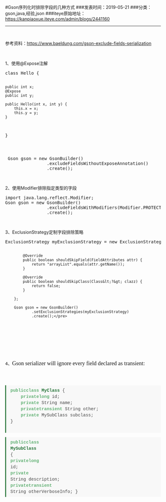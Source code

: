 #Gson序列化时排除字段的几种方式
###发表时间：2019-05-21
###分类：gson,java,经验,json
###iteye原始地址：<a href="https://kanpiaoxue.iteye.com/admin/blogs/2441160" target="_blank">https://kanpiaoxue.iteye.com/admin/blogs/2441160</a>

---

<div class="iteye-blog-content-contain" style="font-size: 14px;"> 
 <p style="font-size: 14px;">&nbsp;</p> 
 <p style="font-size: 14px;">参考资料：<a href="https://www.baeldung.com/gson-exclude-fields-serialization">https://www.baeldung.com/gson-exclude-fields-serialization</a></p> 
 <p style="font-size: 14px;">&nbsp;</p> 
 <p style="font-size: 14px;">1、使用@Expose注解</p> 
 <pre name="code" class="java">class Hello {
    
    public int x;
    @Expose 
    public int y;
    
    public Hello(int x, int y) {
        this.x = x;
        this.y = y;
    }
    
}</pre> 
 <p style="font-size: 14px;">&nbsp;</p> 
 <pre name="code" class="java"> Gson gson = new GsonBuilder()
                .excludeFieldsWithoutExposeAnnotation()
                .create();</pre> 
 <p style="font-size: 14px;">&nbsp;</p> 
 <p style="font-size: 14px;">2、使用Modifier排除指定类型的字段</p> 
 <pre name="code" class="java">import java.lang.reflect.Modifier;
Gson gson = new GsonBuilder()
                .excludeFieldsWithModifiers(Modifier.PROTECTED) 
                .create();</pre> 
 <p style="font-size: 14px;">&nbsp;</p> 
 <p style="font-size: 14px;">3、ExclusionStrategy定制字段排除策略</p> 
 <pre name="code" class="java">ExclusionStrategy myExclusionStrategy = new ExclusionStrategy() {
 
            @Override
            public boolean shouldSkipField(FieldAttributes attr) {
                return "arrayList".equals(attr.getName()); 
            }
 
            @Override
            public boolean shouldSkipClass(Class&lt;?&gt; clazz) {
                return false;
            }
            
        };
        
        Gson gson = new GsonBuilder()
                .setExclusionStrategies(myExclusionStrategy)
                .create();</pre> 
 <p style="font-size: 14px;">&nbsp;</p> 
 <p style="font-size: 14px;">4、<span style="font-family: raleway; font-size: 18px;">Gson serializer will ignore every field declared as transient:</span></p> 
 <pre><code class="language-java hljs" style="display: block; padding: 0.5em 0.5em 0.5em 14px; background: #f8f8f8; color: #444444; border-left: 3px solid #267438; font-family: 'source code pro', consolas, 'bitstream vera sans mono', 'courier new', Courier, monospace !important; font-size: 14px !important; line-height: 1.43 !important;"><span class="hljs-keyword" style="font-weight: 600; color: #63b175; white-space: pre-wrap;">public</span><span class="hljs-class" style="white-space: pre-wrap;"><span class="hljs-keyword" style="font-weight: 600; color: #63b175;">class</span> <span class="hljs-title" style="color: #267438; font-weight: bold;">MyClass</span> </span><span style="white-space: pre-wrap;">{
    </span><span class="hljs-keyword" style="font-weight: 600; color: #63b175; white-space: pre-wrap;">private</span><span class="hljs-keyword" style="font-weight: 600; color: #63b175; white-space: pre-wrap;">long</span><span style="white-space: pre-wrap;"> id;
    </span><span class="hljs-keyword" style="font-weight: 600; color: #63b175; white-space: pre-wrap;">private</span><span style="white-space: pre-wrap;"> String name;
    </span><span class="hljs-keyword" style="font-weight: 600; color: #63b175; white-space: pre-wrap;">private</span><span class="hljs-keyword" style="font-weight: 600; color: #63b175; white-space: pre-wrap;">transient</span><span style="white-space: pre-wrap;"> String other;
    </span><span class="hljs-keyword" style="font-weight: 600; color: #63b175; white-space: pre-wrap;">private</span><span style="white-space: pre-wrap;"> MySubClass subclass;
}

</span><span class="hljs-keyword" style="font-weight: 600; color: #63b175; white-space: pre-wrap;">public</span><span class="hljs-class" style="white-space: pre-wrap;"><span class="hljs-keyword" style="font-weight: 600; color: #63b175;">class</span> <span class="hljs-title" style="color: #267438; font-weight: bold;">MySubClass</span> </span><span style="white-space: pre-wrap;">{
    </span><span class="hljs-keyword" style="font-weight: 600; color: #63b175; white-space: pre-wrap;">private</span><span class="hljs-keyword" style="font-weight: 600; color: #63b175; white-space: pre-wrap;">long</span><span style="white-space: pre-wrap;"> id;
    </span><span class="hljs-keyword" style="font-weight: 600; color: #63b175; white-space: pre-wrap;">private</span><span style="white-space: pre-wrap;"> String description;
    </span><span class="hljs-keyword" style="font-weight: 600; color: #63b175; white-space: pre-wrap;">private</span><span class="hljs-keyword" style="font-weight: 600; color: #63b175; white-space: pre-wrap;">transient</span><span style="white-space: pre-wrap;"> String otherVerboseInfo;
}</span></code></pre> 
</div>